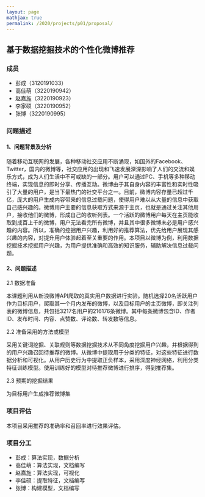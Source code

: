 ```yaml
---
layout: page
mathjax: true
permalink: /2020/projects/p01/proposal/
---
```


## 基于数据挖掘技术的个性化微博推荐

### 成员

* 彭成（3120191033）
* 高佳萌（3220190942）
* 赵嘉旌（3220190923）
* 李家硕（3220190952）
* 张博（3220190995）

### 问题描述

#### 1、问题背景及分析

随着移动互联网的发展，各种移动社交应用不断涌现，如国外的Facebook、Twitter，国内的微博等，社交应用的出现和飞速发展深深影响了人们的交流和娱乐方式，成为人们生活中不可或缺的一部分。用户可以通过PC、手机等多种移动终端，实现信息的即时分享、传播互动。微博由于其自身内容的丰富性和实时性吸引了大量的用户，是当下最热门的社交平台之一。目前，微博内容存量已超过千亿，庞大的用户生成内容带来的信息过载问题，使得用户难以从大量的信息中获取自己感兴趣的。微博用户主要的信息获取方式来源于主页，也就是通过关注其他用户，接收他们的微博，形成自己的收听列表。一个活跃的微博用户每天在主页能收取到成百上千的微博，用户无法看完所有微博，并且其中很多微博未必是用户感兴趣的内容。所以，准确的挖掘用户兴趣，利用好的推荐算法，优先给用户展现其感兴趣的内容，对提升用户体验起着至关重要的作用。本项目以微博为例，利用数据挖掘技术挖掘用户兴趣，为用户提供准确和高效的知识服务，辅助解决信息过载问题。

#### 2、问题描述

2.1 数据准备

本课题利用从新浪微博API爬取的真实用户数据进行实验。随机选择20名活跃用户作为目标用户，爬取其一个月内发布的微博，以及目标用户的主页微博，即关注列表的微博信息，共包括3217名用户的216176条微博。其中每条微博包含ID、作者ID、发布时间、内容、点赞数、评论数、转发数等信息。

2.2 准备采用的方法或模型

采用关键词挖掘、关联规则等数据挖掘技术从不同角度挖掘用户兴趣，并根据得到的用户兴趣召回待推荐的微博。从微博中提取用于分类的特征，对这些特征进行数据分析和可视化。从用户历史行为中提取正负样本，采用深度神经网络，利用分类特征训练模型。使用训练好的模型对待推荐微博进行排序，得到推荐集。

2.3 预期的挖掘结果

为目标用户生成推荐微博集

### 项目评估

本项目采用推荐的准确率和召回率进行效果评估。

### 项目分工

* 彭成：算法实现，数据分析
* 高佳萌：算法实现，文档编写
* 赵嘉旌：算法实现，可视化
* 李佳硕：提取特征，文档编写
* 张博：构建模型，文档编写
